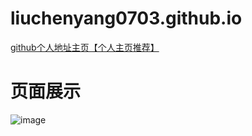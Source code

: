 # liuchenyang0703.github.io
[github个人地址主页【个人主页推荐】](https://liuchenyang0703.github.io/)

# 页面展示
![image](https://github.com/user-attachments/assets/a657c755-7b4e-4359-a945-74b48546c40b)


